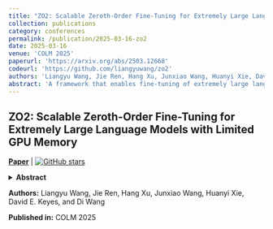 ```yaml
---
title: "ZO2: Scalable Zeroth-Order Fine-Tuning for Extremely Large Language Models with Limited GPU Memory"
collection: publications
category: conferences
permalink: /publication/2025-03-16-zo2
date: 2025-03-16
venue: 'COLM 2025'
paperurl: 'https://arxiv.org/abs/2503.12668'
codeurl: 'https://github.com/liangyuwang/zo2'
authors: 'Liangyu Wang, Jie Ren, Hang Xu, Junxiao Wang, Huanyi Xie, David E. Keyes, and Di Wang'
abstract: 'A framework that enables fine-tuning of extremely large language models on limited GPU memory through zeroth-order optimization and CPU-GPU offloading.'
---
```


## ZO2: Scalable Zeroth-Order Fine-Tuning for Extremely Large Language Models with Limited GPU Memory

[**Paper**](https://arxiv.org/abs/2503.12668) | [![GitHub stars](https://img.shields.io/github/stars/liangyuwang/zo2?style=social)](https://github.com/liangyuwang/zo2)

<details>
<summary><strong>Abstract</strong></summary>
Fine-tuning large pre-trained LLMs generally demands extensive GPU memory. Traditional first-order optimizers like SGD encounter substantial difficulties due to increased memory requirements from storing activations and gradients during both the forward and backward phases as the model size expands. Alternatively, zeroth-order (ZO) techniques can compute gradients using just forward operations, eliminating the need to store activations. Furthermore, by leveraging CPU capabilities, it's feasible to enhance both the memory and processing power available to a single GPU. We propose a novel framework, ZO2 (Zeroth-Order Offloading), for efficient zeroth-order fine-tuning of LLMs with only limited GPU memory. Our framework dynamically shifts model parameters between the CPU and GPU as required, optimizing computation flow and maximizing GPU usage by minimizing downtime. This integration of parameter adjustments with ZO's double forward operations reduces unnecessary data movement, enhancing the fine-tuning efficacy. Additionally, our framework supports an innovative low-bit precision approach in AMP mode to streamline data exchanges between the CPU and GPU. Employing this approach allows us to fine-tune extraordinarily large models, such as the OPT-175B with more than 175 billion parameters, on a mere 18GB GPU--achievements beyond the reach of traditional methods. Moreover, our framework achieves these results with almost no additional time overhead and absolutely no accuracy loss compared to standard zeroth-order methods. ZO2's code has been open-sourced in https://github.com/liangyuwang/zo2.
</details>

**Authors:** Liangyu Wang, Jie Ren, Hang Xu, Junxiao Wang, Huanyi Xie, David E. Keyes, and Di Wang

**Published in:** COLM 2025 